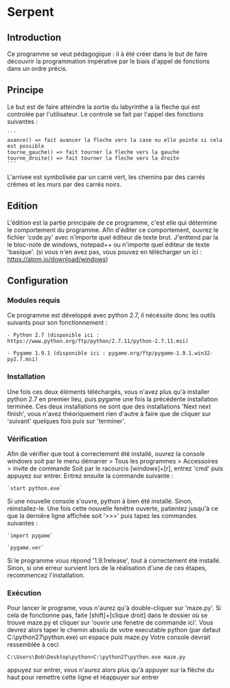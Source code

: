 # Serpent

## Introduction

Ce programme se veut pédagogique : il à été créer dans le but de faire découvrir
la programmation impérative par le biais d'appel de fonctions dans un ordre précis.

## Principe

Le but est de faire atteindre la sortie du labyrinthe a la fleche qui est controlée par
l'utilisateur.
Le controle se fait par l'appel des fonctions suivantes :

	```
 	avance() => fait avancer la fleche vers la case ou elle pointe si cela est possible
	tourne_gauche() => fait tourner la fleche vers la gauche
	tourne_droite() => fait tourner la fleche vers la droite
  	```

L'arrivee est symbolisée par un carré vert, les chemins par des carrés crêmes et les murs
par des carrés noirs.

## Edition

L'édition est la partie principale de ce programme, c'est elle qui détermine le comportement
du programme.
Afin d'éditer ce comportement, ouvrez le fichier 'code.py' avec n'importe quel éditeur de texte brut.
J'enttend par la le bloc-note de windows, notepad++ ou n'importe quel éditeur de texte 'basique'.
(si vous n'en avez pas, vous pouvez en télécharger un ici : https://atom.io/download/windows)

## Configuration

### Modules requis
	
Ce programme est développé avec python 2.7, il nécéssite donc les outils suivants pour
son fonctionnement :

	- Python 2.7 (disponible ici : https://www.python.org/ftp/python/2.7.11/python-2.7.11.msi)
	
	- Pygame 1.9.1 (disponible ici : pygame.org/ftp/pygame-1.9.1.win32-py2.7.msi)

	
### Installation

Une fois ces deux éléments téléchargés, vous n'avez plus qu'à installer python 2.7 en premier
lieu, puis pygame une fois la précédente installation terminée.
Ces deux installations ne sont que des installations 'Next next finish', vous n'avez
théoriquement rien d'autre à faire que de cliquer sur 'suivant' quelques fois puis sur
'terminer'.

### Vérification

Afin de vérifier que tout à correctement été installé, ouvrez la console windows
soit par le menu démarrer > Tous les programmes > Accessoires > invite de commande
Soit par le racourcis [windows]+[r], entrez 'cmd' puis appuyez sur entrer.
Entrez ensuite la commande suivante :
	
	`start python.exe`

Si une nouvelle console s'ouvre, python à bien été installé. Sinon, réinstallez-le.
Une fois cette nouvelle fenêtre ouverte, patientez jusqu'à ce que la dernière ligne
affichée soit '>>>' puis tapez les commandes suivantes :
	
	`import pygame`

	`pygame.ver`

Si le programme vous répond '1.9.1release', tout à correctement été installé. Sinon, si une erreur
survient lors de la réalisation d'une de ces étapes, recommencez l'installation.

### Exécution

Pour lancer le programe, vous n'aurez qu'à double-cliquer sur 'maze.py'.
Si cela de fonctionne pas, faite [shift]+[clique droit] dans le dossier où se trouve maze.py et cliquer
sur 'ouvrir une fenetre de commande ici'.
Vous devrez alors taper le chemin absolu de votre executable python (par defaut C:\python27\python.exe)
un espace puis maze.py 
Votre console devrait ressemblée à ceci 

`C:\Users\Bob\Desktop\python>C:\python27\python.exe maze.py`

appuyez sur entrer, vous n'aurez alors plus qu'à appuyer sur la flèche du haut pour remettre cette ligne
et réappuyer sur entrer

